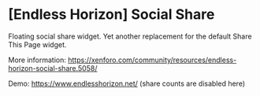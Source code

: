 # [Endless Horizon] Social Share
Floating social share widget. Yet another replacement for the default Share This Page widget.

More information: https://xenforo.com/community/resources/endless-horizon-social-share.5058/

Demo: https://www.endlesshorizon.net/ (share counts are disabled here)
